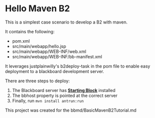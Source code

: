 # Hello Maven B2
This is a simplest case scenario to develop a B2 with maven.

It contains the following:
* pom.xml
* src/main/webapp/hello.jsp
* src/main/webapp/WEB-INF/web.xml
* src/main/webapp/WEB-INF/bb-manifest.xml

It leverages justplainwilly's b2deploy-task in the pom file to enable easy deployment to 
a blackboard development server.

There are three steps to deploy:
1. The Blackboard server has **[Starting Block](https://behind.blackboard.com/s/developer/dlc/download.aspx?d=1335)** installed
1. The bbhost property is pointed at the correct server
1. Finally, run `mvn install antrun:run`

This project was created for the bbmd/BasicMavenB2Tutorial.md
